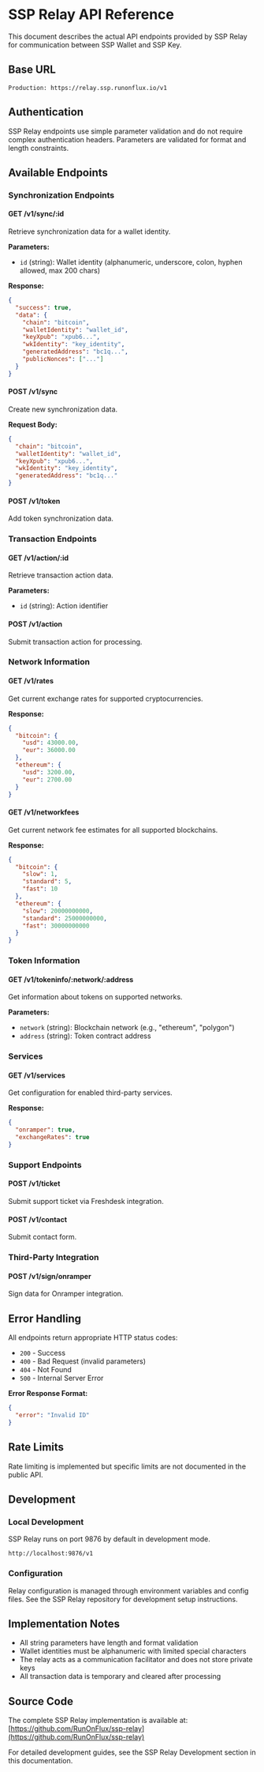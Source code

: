 # SSP Relay API Reference

This document describes the actual API endpoints provided by SSP Relay for communication between SSP Wallet and SSP Key.

## Base URL

```
Production: https://relay.ssp.runonflux.io/v1
```

## Authentication

SSP Relay endpoints use simple parameter validation and do not require complex authentication headers. Parameters are validated for format and length constraints.

## Available Endpoints

### Synchronization Endpoints

#### GET /v1/sync/:id
Retrieve synchronization data for a wallet identity.

**Parameters:**
- `id` (string): Wallet identity (alphanumeric, underscore, colon, hyphen allowed, max 200 chars)

**Response:**
```json
{
  "success": true,
  "data": {
    "chain": "bitcoin",
    "walletIdentity": "wallet_id",
    "keyXpub": "xpub6...",
    "wkIdentity": "key_identity",
    "generatedAddress": "bc1q...",
    "publicNonces": ["..."]
  }
}
```

#### POST /v1/sync
Create new synchronization data.

**Request Body:**
```json
{
  "chain": "bitcoin",
  "walletIdentity": "wallet_id", 
  "keyXpub": "xpub6...",
  "wkIdentity": "key_identity",
  "generatedAddress": "bc1q..."
}
```

#### POST /v1/token
Add token synchronization data.

### Transaction Endpoints

#### GET /v1/action/:id
Retrieve transaction action data.

**Parameters:**
- `id` (string): Action identifier

#### POST /v1/action
Submit transaction action for processing.

### Network Information

#### GET /v1/rates
Get current exchange rates for supported cryptocurrencies.

**Response:**
```json
{
  "bitcoin": {
    "usd": 43000.00,
    "eur": 36000.00
  },
  "ethereum": {
    "usd": 3200.00,
    "eur": 2700.00
  }
}
```

#### GET /v1/networkfees
Get current network fee estimates for all supported blockchains.

**Response:**
```json
{
  "bitcoin": {
    "slow": 1,
    "standard": 5,
    "fast": 10
  },
  "ethereum": {
    "slow": 20000000000,
    "standard": 25000000000,
    "fast": 30000000000
  }
}
```

### Token Information

#### GET /v1/tokeninfo/:network/:address
Get information about tokens on supported networks.

**Parameters:**
- `network` (string): Blockchain network (e.g., "ethereum", "polygon")
- `address` (string): Token contract address

### Services

#### GET /v1/services
Get configuration for enabled third-party services.

**Response:**
```json
{
  "onramper": true,
  "exchangeRates": true
}
```

### Support Endpoints

#### POST /v1/ticket
Submit support ticket via Freshdesk integration.

#### POST /v1/contact
Submit contact form.

### Third-Party Integration

#### POST /v1/sign/onramper
Sign data for Onramper integration.

## Error Handling

All endpoints return appropriate HTTP status codes:

- `200` - Success
- `400` - Bad Request (invalid parameters)
- `404` - Not Found
- `500` - Internal Server Error

**Error Response Format:**
```json
{
  "error": "Invalid ID"
}
```

## Rate Limits

Rate limiting is implemented but specific limits are not documented in the public API.

## Development

### Local Development
SSP Relay runs on port 9876 by default in development mode.

```
http://localhost:9876/v1
```

### Configuration
Relay configuration is managed through environment variables and config files. See the SSP Relay repository for development setup instructions.

## Implementation Notes

- All string parameters have length and format validation
- Wallet identities must be alphanumeric with limited special characters
- The relay acts as a communication facilitator and does not store private keys
- All transaction data is temporary and cleared after processing

## Source Code

The complete SSP Relay implementation is available at:
[https://github.com/RunOnFlux/ssp-relay](https://github.com/RunOnFlux/ssp-relay)

For detailed development guides, see the SSP Relay Development section in this documentation.